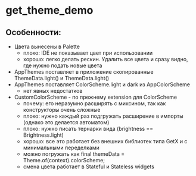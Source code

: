 # get_theme_demo

## Особенности: 

- Цвета вынесены в Palette
    - плохо: IDE не показывает цвет при использовании
    - хорошо: легко делать рескин. Удалить все цвета и сразу видно, где нужно подать новые цвета
- AppThemes поставляет в приложение скопированные ThemeData.light() и ThemeData.light()
- AppThemes поставляет ColorScheme.light и dark из AppColorScheme
    - нет явных недостатков
- CustomColorScheme - по прежнему extension для ColorScheme
    - почему: его неразумно расширять с миксином, так как конструкторы очень сложные
    - плохо: нужно каждый раз подгружать расширение в импорты (однако это делается автоматом)
    - плохо: нужно писать тернарки вида (brightness == Brightness.light) 
    - хорошо: все это работает без внешних библиотек типа GetX и с минимальными переделками
    - можно погружать как final themeData = Theme.of(context).colorScheme;
    - смена цвета работает в Stateful и Stateless widgets

